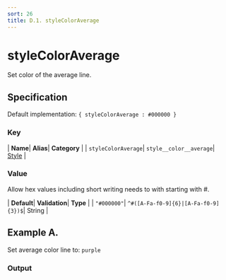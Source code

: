 ```yaml
---
sort: 26
title: D.1. styleColorAverage
---
```

# styleColorAverage

Set color of the average line.


## Specification

Default implementation: ```{ styleColorAverage : #000000 }```

### Key

| **Name**| **Alias**| **Category** |
| ```styleColorAverage```| ```style__color__average```| [Style](../options/#style) |

### Value

Allow hex values including short writing needs to with starting with #.

| **Default**| **Validation**| **Type** |
| ```"#000000"```| ```^#([A-Fa-f0-9]{6}|[A-Fa-f0-9]{3})$```| String |



## Example A.

Set average color line to: ```purple```

### Output

  <div id="a">
      <script> 
          d3.statosio( 
    file, 
    "name", 
    [ "mobile" ], 
    { "styleColorAverage" : "purple", "view__dom_id" : "a" }
)

      </script>
  </div>

Open output in a [blank window](../sources/styleColorAverage--example-a.html){:target="_self"}. 
Download examples [as zip](../sources/styleColorAverage.zip){:target="_blank"}. 

### Parameters

This dataset shows the mobile google pagerank performance score for a certain website.

| | **Value** | **Type** |
|------:|:------|:------|
| **Source** | ["../data/performance.json"](../data/performance.json) | String |
| **X** | ```"name"``` | String |
| **Y** | ```[ "mobile" ]``` | Array |
| **Options** | ```{ "styleColorAverage" : "purple" }``` | Object |


### Javascript

* Invoke Function

```javascript
d3.statosio( 
    file, 
    "name", 
    [ "mobile" ], 
    { "styleColorAverage" : "purple" }
)
```

* HTML Implementation

```html
<!DOCTYPE html>
<head>
    <title>d3.statosio - styleColorAverage</title>
    <meta content="text/html;charset=utf-8" http-equiv="Content-Type">
    <meta content="utf-8" http-equiv="encoding">
    <script src="https://cdnjs.cloudflare.com/ajax/libs/d3/6.2.0/d3.js"></script>
    <script src="https://cdnjs.cloudflare.com/ajax/libs/statosio/0.9/statosio.js"></script>
</head>
<body>
    <script>
        d3.json( "../data/performance.json" )
            .then( ( file ) => {
                d3.statosio( 
                    file, 
                    "name", 
                    [ "mobile" ], 
                    { "styleColorAverage" : "purple" }
                )
            } )
    </script>
</body>
```
### Ruby

* Gem Install

```ruby
gem install statosio
gem install prawn
gem install prawn-svg
```

* Implementation

```ruby
require "statosio"
require "prawn"
require "prawn-svg"

file = File.read( "../data/performance.json" )
dataset = JSON.parse( file )

statosio = Statosio::Generate.new
chart = statosio.svg(
    dataset: dataset,
    x: "name", 
    y: [ "mobile" ],
    options: {"styleColorAverage"=>"purple"}
    
)

Prawn::Document.generate( "statosio.pdf" ) do | pdf |
  pdf.svg( chart, width: 500 )
end
```
## Example B.

Set average color line to: ```#c1033c```

### Output

  <div id="b">
      <script> 
          d3.statosio( 
    file, 
    "name", 
    [ "mobile" ], 
    { "styleColorAverage" : "#c1033c", "view__dom_id" : "b" }
)

      </script>
  </div>

Open output in a [blank window](../sources/styleColorAverage--example-b.html){:target="_self"}. 
Download examples [as zip](../sources/styleColorAverage.zip){:target="_blank"}. 

### Parameters

This dataset shows the mobile google pagerank performance score for a certain website.

| | **Value** | **Type** |
|------:|:------|:------|
| **Source** | ["../data/performance.json"](../data/performance.json) | String |
| **X** | ```"name"``` | String |
| **Y** | ```[ "mobile" ]``` | Array |
| **Options** | ```{ "styleColorAverage" : "#c1033c" }``` | Object |


### Javascript

* Invoke Function

```javascript
d3.statosio( 
    file, 
    "name", 
    [ "mobile" ], 
    { "styleColorAverage" : "#c1033c" }
)
```

* HTML Implementation

```html
<!DOCTYPE html>
<head>
    <title>d3.statosio - styleColorAverage</title>
    <meta content="text/html;charset=utf-8" http-equiv="Content-Type">
    <meta content="utf-8" http-equiv="encoding">
    <script src="https://cdnjs.cloudflare.com/ajax/libs/d3/6.2.0/d3.js"></script>
    <script src="https://cdnjs.cloudflare.com/ajax/libs/statosio/0.9/statosio.js"></script>
</head>
<body>
    <script>
        d3.json( "../data/performance.json" )
            .then( ( file ) => {
                d3.statosio( 
                    file, 
                    "name", 
                    [ "mobile" ], 
                    { "styleColorAverage" : "#c1033c" }
                )
            } )
    </script>
</body>
```
### Ruby

* Gem Install

```ruby
gem install statosio
gem install prawn
gem install prawn-svg
```

* Implementation

```ruby
require "statosio"
require "prawn"
require "prawn-svg"

file = File.read( "../data/performance.json" )
dataset = JSON.parse( file )

statosio = Statosio::Generate.new
chart = statosio.svg(
    dataset: dataset,
    x: "name", 
    y: [ "mobile" ],
    options: {"styleColorAverage"=>"#c1033c"}
    
)

Prawn::Document.generate( "statosio.pdf" ) do | pdf |
  pdf.svg( chart, width: 500 )
end
```
